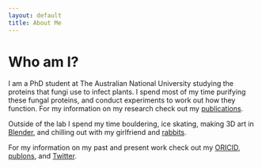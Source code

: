 ```yaml
---
layout: default
title: About Me
---
```


# Who am I?

I am a PhD student at The Australian National University studying the proteins that fungi use to infect plants. I spend most of my time purifying these fungal proteins, and conduct experiments to work out how they function. For my information on my research check out my [publications](publications.md).

Outside of the lab I spend my time bouldering, ice skating, making 3D art in [Blender](blender_renders.md), and chilling out with my girlfriend and [rabbits](buns.md).

For my information on my past and present work check out my [ORICID](https://orcid.org/0000-0001-9347-8879), [publons](https://publons.com/researcher/4843499/carl-mccombe/), and [Twitter](https://twitter.com/Carl_McCombe).
